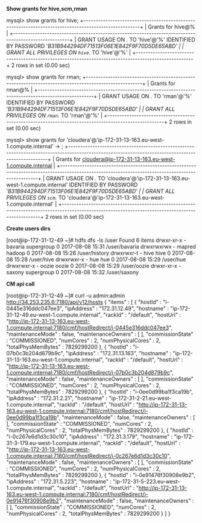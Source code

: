 <p>

<b>Show grants for hive,scm,rman</b>

mysql> show grants for hive;
+-----------------------------------------------------------------------------------------------------+
| Grants for hive@%                                                                                   |
+-----------------------------------------------------------------------------------------------------+
| GRANT USAGE ON *.* TO 'hive'@'%' IDENTIFIED BY PASSWORD '*B31B944294DF71513F06E1E842F9F70D5DE65ABD' |
| GRANT ALL PRIVILEGES ON `hive`.* TO 'hive'@'%'                                                      |
+-----------------------------------------------------------------------------------------------------+
2 rows in set (0.00 sec)

mysql> show grants for rman;
+-----------------------------------------------------------------------------------------------------+
| Grants for rman@%                                                                                   |
+-----------------------------------------------------------------------------------------------------+
| GRANT USAGE ON *.* TO 'rman'@'%' IDENTIFIED BY PASSWORD '*B31B944294DF71513F06E1E842F9F70D5DE65ABD' |
| GRANT ALL PRIVILEGES ON `rman`.* TO 'rman'@'%'                                                      |
+-----------------------------------------------------------------------------------------------------+
2 rows in set (0.00 sec)

mysql> show grants for 'cloudera'@'ip-172-31-13-163.eu-west-1.compute.internal'     -> ;
+---------------------------------------------------------------------------------------------------------------------------------------------------+
| Grants for cloudera@ip-172-31-13-163.eu-west-1.compute.internal                                                                                   |
+---------------------------------------------------------------------------------------------------------------------------------------------------+
| GRANT USAGE ON *.* TO 'cloudera'@'ip-172-31-13-163.eu-west-1.compute.internal' IDENTIFIED BY PASSWORD '*B31B944294DF71513F06E1E842F9F70D5DE65ABD' |
| GRANT ALL PRIVILEGES ON `scm`.* TO 'cloudera'@'ip-172-31-13-163.eu-west-1.compute.internal'                                                       |
+---------------------------------------------------------------------------------------------------------------------------------------------------+
2 rows in set (0.00 sec)

<b>Create users dirs</b>

[root@ip-172-31-12-49 ~]# hdfs dfs -ls /user
Found 6 items
drwxr-xr-x   - bavaria supergroup          0 2017-08-08 15:31 /user/bavaria
drwxrwxrwx   - mapred  hadoop              0 2017-08-08 15:26 /user/history
drwxrwxr-t   - hive    hive                0 2017-08-08 15:28 /user/hive
drwxrwxr-x   - hue     hue                 0 2017-08-08 15:29 /user/hue
drwxrwxr-x   - oozie   oozie               0 2017-08-08 15:29 /user/oozie
drwxr-xr-x   - saxony  supergroup          0 2017-08-08 15:32 /user/saxony


<b>CM api call </b>

[root@ip-172-31-12-49 ~]# curl -u admin:admin http://34.253.235.6:7180/api/v12/hosts
{
  "items" : [ {
    "hostId" : "i-0445e316ddc047ee3",
    "ipAddress" : "172.31.12.49",
    "hostname" : "ip-172-31-12-49.eu-west-1.compute.internal",
    "rackId" : "/default",
    "hostUrl" : "http://ip-172-31-13-163.eu-west-1.compute.internal:7180/cmf/hostRedirect/i-0445e316ddc047ee3",
    "maintenanceMode" : false,
    "maintenanceOwners" : [ ],
    "commissionState" : "COMMISSIONED",
    "numCores" : 2,
    "numPhysicalCores" : 2,
    "totalPhysMemBytes" : 7829299200
  }, {
    "hostId" : "i-07b0c3b204d879b9c",
    "ipAddress" : "172.31.13.163",
    "hostname" : "ip-172-31-13-163.eu-west-1.compute.internal",
    "rackId" : "/default",
    "hostUrl" : "http://ip-172-31-13-163.eu-west-1.compute.internal:7180/cmf/hostRedirect/i-07b0c3b204d879b9c",
    "maintenanceMode" : false,
    "maintenanceOwners" : [ ],
    "commissionState" : "COMMISSIONED",
    "numCores" : 2,
    "numPhysicalCores" : 2,
    "totalPhysMemBytes" : 7829299200
  }, {
    "hostId" : "i-0ee0d99ba1f3ca19b",
    "ipAddress" : "172.31.2.21",
    "hostname" : "ip-172-31-2-21.eu-west-1.compute.internal",
    "rackId" : "/default",
    "hostUrl" : "http://ip-172-31-13-163.eu-west-1.compute.internal:7180/cmf/hostRedirect/i-0ee0d99ba1f3ca19b",
    "maintenanceMode" : false,
    "maintenanceOwners" : [ ],
    "commissionState" : "COMMISSIONED",
    "numCores" : 2,
    "numPhysicalCores" : 2,
    "totalPhysMemBytes" : 7829299200
  }, {
    "hostId" : "i-0c267e6d1d3c30c10",
    "ipAddress" : "172.31.3.179",
    "hostname" : "ip-172-31-3-179.eu-west-1.compute.internal",
    "rackId" : "/default",
    "hostUrl" : "http://ip-172-31-13-163.eu-west-1.compute.internal:7180/cmf/hostRedirect/i-0c267e6d1d3c30c10",
    "maintenanceMode" : false,
    "maintenanceOwners" : [ ],
    "commissionState" : "COMMISSIONED",
    "numCores" : 2,
    "numPhysicalCores" : 2,
    "totalPhysMemBytes" : 7829299200
  }, {
    "hostId" : "i-0e91476f30908e9b2",
    "ipAddress" : "172.31.5.223",
    "hostname" : "ip-172-31-5-223.eu-west-1.compute.internal",
    "rackId" : "/default",
    "hostUrl" : "http://ip-172-31-13-163.eu-west-1.compute.internal:7180/cmf/hostRedirect/i-0e91476f30908e9b2",
    "maintenanceMode" : false,
    "maintenanceOwners" : [ ],
    "commissionState" : "COMMISSIONED",
    "numCores" : 2,
    "numPhysicalCores" : 2,
    "totalPhysMemBytes" : 7829299200
  } ]
}

</p>
